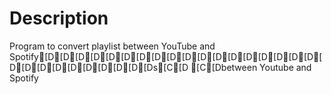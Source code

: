 # Description

Program to convert playlist between YouTube and Spotify[D[D[D[D[D[D[D[D[D[D[D[D[D[D[D[D[D[D[D[D[D[D[D[D[D[D[D[Ds[C[D [C[Dbetween Youtube and Spotify
